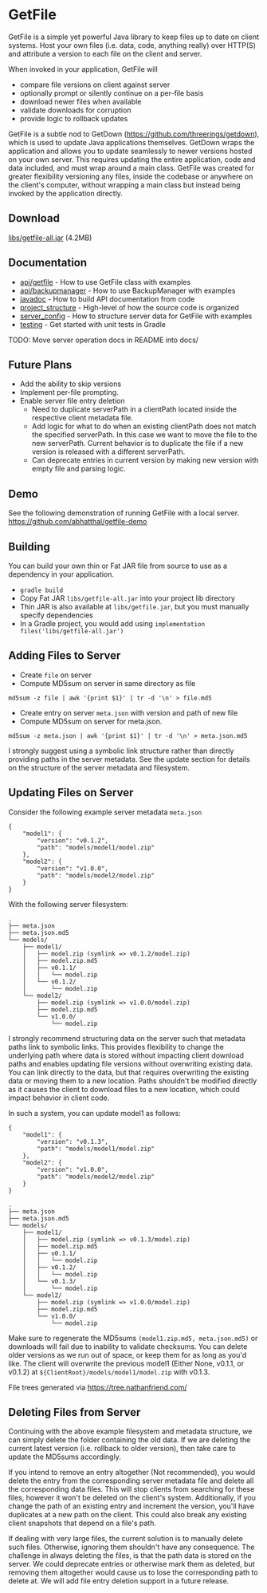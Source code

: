 # GetFile

GetFile is a simple yet powerful Java library to keep files up to date on
client systems.  Host your own files (i.e. data, code, anything really) over
HTTP(S) and attribute a version to each file on the client and server.


When invoked in your application, GetFile will
* compare file versions on client against server
* optionally prompt or silently continue on a per-file basis
* download newer files when available
* validate downloads for corruption
* provide logic to rollback updates


GetFile is a subtle nod to GetDown (https://github.com/threerings/getdown),
which is used to update Java applications themselves. GetDown wraps the
application and allows you to update seamlessly to newer versions hosted on
your own server. This requires updating the entire application, code and data
included, and must wrap around a main class. GetFile was created for greater
flexibility versioning any files, inside the codebase or anywhere on the
client's computer, without wrapping a main class but instead being invoked by
the application directly.

## Download
[libs/getfile-all.jar](https://github.com/abhatthal/getfile/raw/refs/heads/main/libs/getfile-all.jar) (4.2MB)

## Documentation
* [api/getfile](docs/api/getfile.md) - How to use GetFile class with examples
* [api/backupmanager](docs/api/backupmanager.md) - How to use BackupManager with examples
* [javadoc](docs/javadoc.md) - How to build API documentation from code
* [project_structure](docs/project_structure.md) - High-level of how the source code is organized
* [server_config](docs/server_config.md) - How to structure server data for GetFile with examples
* [testing](docs/testing.md) - Get started with unit tests in Gradle
 
TODO: Move server operation docs in README into docs/

## Future Plans
* Add the ability to skip versions
* Implement per-file prompting.
* Enable server file entry deletion
  * Need to duplicate serverPath in a clientPath located inside the respective client metadata file.
  * Add logic for what to do when an existing clientPath does not match the specified serverPath.
    In this case we want to move the file to the new serverPath.
    Current behavior is to duplicate the file if a new version is released with a different serverPath.
  * Can deprecate entries in current version by making new version with empty file and parsing logic.

## Demo
See the following demonstration of running GetFile with a local server.
https://github.com/abhatthal/getfile-demo

## Building
You can build your own thin or Fat JAR file from source to use as a dependency in your application.
* `gradle build`
* Copy Fat JAR `libs/getfile-all.jar` into your project lib directory
* Thin JAR is also available at `libs/getfile.jar`, but you must manually specify dependencies
* In a Gradle project, you would add using `implementation files('libs/getfile-all.jar')`

## Adding Files to Server
* Create `file` on server
* Compute MD5sum on server in same directory as file
```
md5sum -z file | awk '{print $1}' | tr -d '\n' > file.md5
```
* Create entry on server `meta.json` with version and path of new file
* Compute MD5sum on server for meta.json.
```
md5sum -z meta.json | awk '{print $1}' | tr -d '\n' > meta.json.md5
```
I strongly suggest using a symbolic link structure rather than directly providing paths in the server metadata.
See the update section for details on the structure of the server metadata and filesystem.

## Updating Files on Server
Consider the following example server metadata `meta.json`
```
{
	"model1": {
		"version": "v0.1.2",
		"path": "models/model1/model.zip"
	},
	"model2": {
		"version": "v1.0.0",
		"path": "models/model2/model.zip"
	}
}
```
With the following server filesystem:
```
.
├── meta.json
├── meta.json.md5
└── models/
    ├── model1/
    │   ├── model.zip (symlink => v0.1.2/model.zip)
    │   ├── model.zip.md5
    │   ├── v0.1.1/
    │   │   └── model.zip
    │   └── v0.1.2/
    │       └── model.zip
    └── model2/
        ├── model.zip (symlink => v1.0.0/model.zip)
        ├── model.zip.md5
        └── v1.0.0/
            └── model.zip
```
I strongly recommend structuring data on the server such that metadata paths link to symbolic links. This provides flexibility to change the underlying path where data is stored without impacting client download paths and enables updating file versions without overwriting existing data. You can link directly to the data, but that requires overwriting the existing data or moving them to a new location. Paths shouldn't be modified directly as it causes the client to download files to a new location, which could impact behavior in client code.

In such a system, you can update model1 as follows:
```
{
	"model1": {
		"version": "v0.1.3",
		"path": "models/model1/model.zip"
	},
	"model2": {
		"version": "v1.0.0",
		"path": "models/model2/model.zip"
	}
}

.
├── meta.json
├── meta.json.md5
└── models/
    ├── model1/
    │   ├── model.zip (symlink => v0.1.3/model.zip)
    │   ├── model.zip.md5
    │   ├── v0.1.1/
    │   │   └── model.zip
    │   ├── v0.1.2/
    │   │   └── model.zip
    │   └── v0.1.3/
    │       └── model.zip
    └── model2/
        ├── model.zip (symlink => v1.0.0/model.zip)
        ├── model.zip.md5
        └── v1.0.0/
            └── model.zip
```
Make sure to regenerate the MD5sums `(model1.zip.md5, meta.json.md5)` or
downloads will fail due to inability to validate checksums.  You can delete
older versions as we run out of space, or keep them for as long as you'd like.
The client will overwrite the previous model1 (Either None, v0.1.1, or v0.1.2)
at `${ClientRoot}/models/model1/model.zip` with v0.1.3.

File trees generated via https://tree.nathanfriend.com/

## Deleting Files from Server
Continuing with the above example filesystem and metadata structure, we can
simply delete the folder containing the old data.  If we are deleting the
current latest version (i.e. rollback to older version), then take care to
update the MD5sums accordingly.

If you intend to remove an entry altogether (Not recommended), you would delete
the entry from the corresponding server metadata file and delete all the
corresponding data files. This will stop clients from searching for these
files, however it won't be deleted on the client's system. Additionally, if you
change the path of an existing entry and increment the version, you'll have
duplicates at a new path on the client. This could also break any existing
client snapshots that depend on a file's path.

If dealing with very large files, the current solution is to manually delete
such files. Otherwise, ignoring them shouldn't have any consequence. The
challenge in always deleting the files, is that the path data is stored on the
server. We could deprecate entries or otherwise mark them as deleted, but
removing them altogether would cause us to lose the corresponding path to
delete at. We will add file entry deletion support in a future release.

